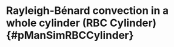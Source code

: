 Rayleigh-Bénard convection in a whole cylinder (RBC Cylinder) {#pManSimRBCCylinder}
=============================================================
